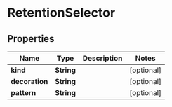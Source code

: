 
# RetentionSelector

## Properties
Name | Type | Description | Notes
------------ | ------------- | ------------- | -------------
**kind** | **String** |  |  [optional]
**decoration** | **String** |  |  [optional]
**pattern** | **String** |  |  [optional]




